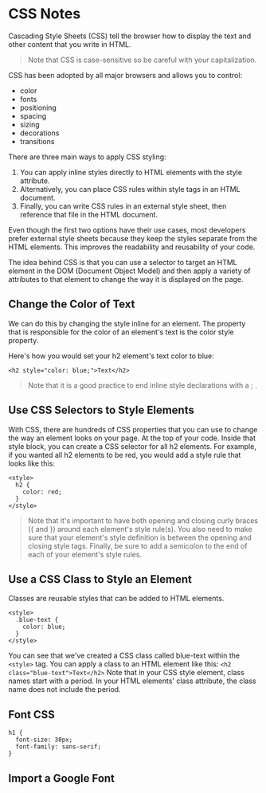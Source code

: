 # CSS Notes

Cascading Style Sheets (CSS) tell the browser how to display the text and other content that you write in HTML.

>Note that CSS is case-sensitive so be careful with your capitalization.

CSS has been adopted by all major browsers and allows you to control:

* color
* fonts
* positioning
* spacing
* sizing
* decorations
* transitions

There are three main ways to apply CSS styling:

1. You can apply inline styles directly to HTML elements with the style attribute.
1. Alternatively, you can place CSS rules within style tags in an HTML document.
1. Finally, you can write CSS rules in an external style sheet, then reference that file in the HTML document.

Even though the first two options have their use cases, most developers prefer external style sheets because they keep the styles separate from the HTML elements. This improves the readability and reusability of your code.

The idea behind CSS is that you can use a selector to target an HTML element in the DOM (Document Object Model) and then apply a variety of attributes to that element to change the way it is displayed on the page.

## Change the Color of Text

We can do this by changing the style inline for an element. The property that is responsible for the color of an element's text is the color style property.

Here's how you would set your h2 element's text color to blue:
```
<h2 style="color: blue;">Text</h2>
```
>Note that it is a good practice to end inline style declarations with a ; .

## Use CSS Selectors to Style Elements

With CSS, there are hundreds of CSS properties that you can use to change the way an element looks on your page. At the top of your code. Inside that style block, you can create a CSS selector for all h2 elements. For example, if you wanted all h2 elements to be red, you would add a style rule that looks like this:

```
<style>
  h2 {
    color: red;
  }
</style>
```

>Note that it's important to have both opening and closing curly braces ({ and }) around each element's style rule(s). You also need to make sure that your element's style definition is between the opening and closing style tags. Finally, be sure to add a semicolon to the end of each of your element's style rules.

## Use a CSS Class to Style an Element

Classes are reusable styles that can be added to HTML elements. 
```
<style>
  .blue-text {
    color: blue;
  }
</style>
```
You can see that we've created a CSS class called blue-text within the ```<style>``` tag. You can apply a class to an HTML element like this: ```<h2 class="blue-text">Text</h2>``` Note that in your CSS style element, class names start with a period. In your HTML elements' class attribute, the class name does not include the period.

## Font CSS
 
```
h1 {
  font-size: 30px;
  font-family: sans-serif;
}
```

## Import a Google Font








